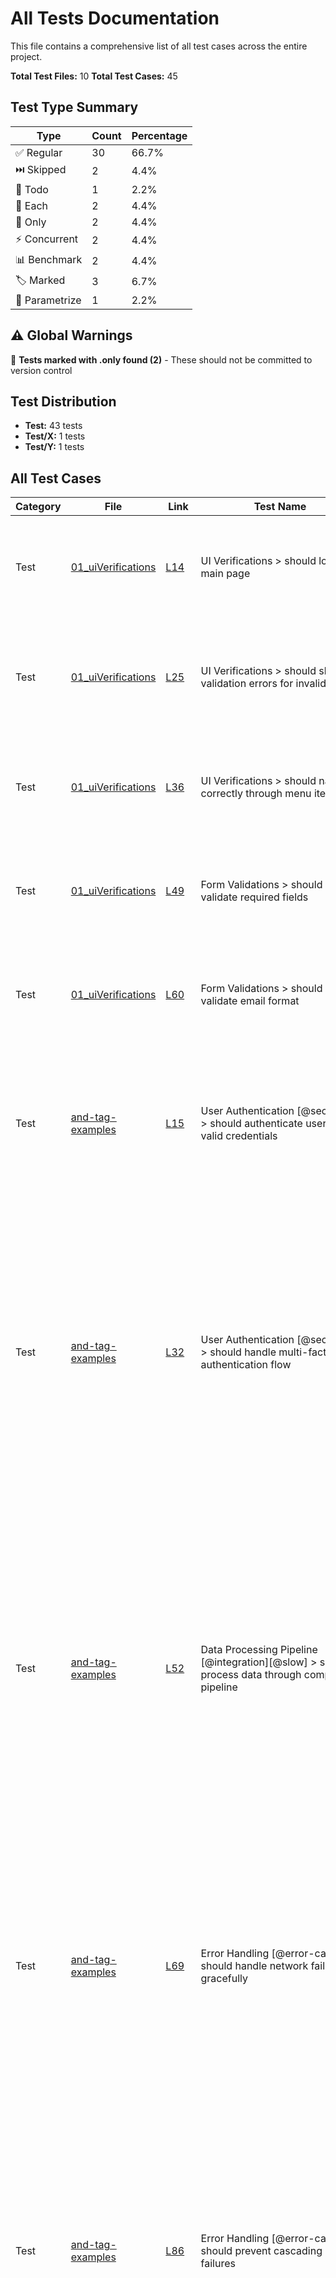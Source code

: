 # All Tests Documentation

This file contains a comprehensive list of all test cases across the entire project.

**Total Test Files:** 10
**Total Test Cases:** 45

## Test Type Summary

| Type | Count | Percentage |
|------|--------|------------|
| ✅ Regular | 30 | 66.7% |
| ⏭️ Skipped | 2 | 4.4% |
| 📝 Todo | 1 | 2.2% |
| 🔄 Each | 2 | 4.4% |
| 🎯 Only | 2 | 4.4% |
| ⚡ Concurrent | 2 | 4.4% |
| 📊 Benchmark | 2 | 4.4% |
| 🏷️ Marked | 3 | 6.7% |
| 🔢 Parametrize | 1 | 2.2% |

## ⚠️ Global Warnings

🚨 **Tests marked with .only found (2)** - These should not be committed to version control

## Test Distribution

- **Test:** 43 tests
- **Test/X:** 1 tests
- **Test/Y:** 1 tests

## All Test Cases

| Category | File | Link | Test Name | Description |
|----------|------|------|-----------|-------------|
| Test | [01_uiVerifications](test/01_uiVerifications.md) | [L14](https://github.com/username/tsdoc-test-docs/blob/main/src/test/01_uiVerifications.spec.ts#L14) | UI Verifications > should load the main page | **Verify that the main page loads correctly**<br>**Given:** the application is running<br>**When:** the user navigates to the main page<br>**Then:** the page should load successfully |
| Test | [01_uiVerifications](test/01_uiVerifications.md) | [L25](https://github.com/username/tsdoc-test-docs/blob/main/src/test/01_uiVerifications.spec.ts#L25) | UI Verifications > should show validation errors for invalid login | **Test login form validation**<br>**Given:** the login form is displayed<br>**When:** the user enters invalid credentials<br>**Then:** appropriate error messages should be shown |
| Test | [01_uiVerifications](test/01_uiVerifications.md) | [L36](https://github.com/username/tsdoc-test-docs/blob/main/src/test/01_uiVerifications.spec.ts#L36) | UI Verifications > should navigate correctly through menu items | **Verify navigation menu functionality**<br>**Given:** the user is logged in<br>**When:** clicking on navigation items<br>**Then:** the correct pages should be displayed |
| Test | [01_uiVerifications](test/01_uiVerifications.md) | [L49](https://github.com/username/tsdoc-test-docs/blob/main/src/test/01_uiVerifications.spec.ts#L49) | Form Validations > should validate required fields | **Test required field validation**<br>**Given:** a form with required fields<br>**When:** submitting without filling required fields<br>**Then:** validation errors should appear |
| Test | [01_uiVerifications](test/01_uiVerifications.md) | [L60](https://github.com/username/tsdoc-test-docs/blob/main/src/test/01_uiVerifications.spec.ts#L60) | Form Validations > should validate email format | **Test email format validation**<br>**Given:** an email input field<br>**When:** entering invalid email format<br>**Then:** email validation error should be shown |
| Test | [and-tag-examples](test/and-tag-examples.md) | [L15](https://github.com/username/tsdoc-test-docs/blob/main/src/test/and-tag-examples.test.ts#L15) | User Authentication [@security] > should authenticate user with valid credentials | **Simple login test with additional verification**<br>**Given:** a valid user account exists<br>**When:** the user submits correct credentials<br>**Then:** the user should be logged in successfully<br>**And:** session should be created<br>**And:** user should be redirected to dashboard |
| Test | [and-tag-examples](test/and-tag-examples.md) | [L32](https://github.com/username/tsdoc-test-docs/blob/main/src/test/and-tag-examples.test.ts#L32) | User Authentication [@security] > should handle multi-factor authentication flow | **Complex multi-factor authentication scenario**<br>**Given:** a user with 2FA enabled<br>**When:** the user enters valid username and password<br>**Then:** authentication should succeed<br>**And:** the user has access to their authenticator device<br>**And:** the user account is not locked<br>**And:** provides correct 2FA token<br>**And:** confirms their identity<br>**And:** secure session should be established<br>**And:** user permissions should be loaded<br>**And:** audit log should record the login |
| Test | [and-tag-examples](test/and-tag-examples.md) | [L52](https://github.com/username/tsdoc-test-docs/blob/main/src/test/and-tag-examples.test.ts#L52) | Data Processing Pipeline [@integration][@slow] > should process data through complete pipeline | **End-to-end data transformation test**<br>**Given:** raw data is available in the input queue<br>**When:** the processing pipeline starts<br>**Then:** processed data should be available in output<br>**And:** validation rules are configured<br>**And:** output destination is accessible<br>**And:** data validation passes<br>**And:** transformation rules are applied<br>**And:** results are formatted<br>**And:** original data should be archived<br>**And:** processing metrics should be recorded<br>**And:** notifications should be sent to stakeholders |
| Test | [and-tag-examples](test/and-tag-examples.md) | [L69](https://github.com/username/tsdoc-test-docs/blob/main/src/test/and-tag-examples.test.ts#L69) | Error Handling [@error-cases] > should handle network failures gracefully | **Network failure recovery scenario**<br>**Given:** an active network connection<br>**When:** a network failure occurs during operation<br>**Then:** the system should attempt reconnection<br>**And:** connection is lost for more than 30 seconds<br>**And:** automatic retry is triggered<br>**And:** failed operations should be queued<br>**And:** user should be notified of the issue<br>**And:** when connection is restored, queued operations should resume |
| Test | [and-tag-examples](test/and-tag-examples.md) | [L86](https://github.com/username/tsdoc-test-docs/blob/main/src/test/and-tag-examples.test.ts#L86) | Error Handling [@error-cases] > should prevent cascading failures | **Cascading failure prevention**<br>**Given:** multiple dependent services are running<br>**When:** one service fails<br>**Then:** requests should be redirected to fallback<br>**And:** circuit breakers are configured<br>**And:** failure rate exceeds threshold<br>**And:** circuit breaker opens<br>**And:** dependent services should remain operational<br>**And:** monitoring alerts should be triggered<br>**And:** service health dashboard should update<br>**And:** recovery procedures should initiate automatically |
| Test | [and-tag-examples](test/and-tag-examples.md) | [L105](https://github.com/username/tsdoc-test-docs/blob/main/src/test/and-tag-examples.test.ts#L105) | Performance Optimization [@performance] > should optimize performance through intelligent caching | **Caching strategy validation**<br>**Given:** cache is empty<br>**When:** multiple requests for same data occur<br>**Then:** subsequent requests should hit cache<br>**And:** cache size limit is configured<br>**And:** cache miss happens on first request<br>**And:** data is retrieved from source<br>**And:** cached for future requests<br>**And:** response time should improve significantly<br>**And:** cache memory usage should be within limits<br>**And:** cache hit ratio should meet performance targets |
| Test | [enhanced-demo](test/enhanced-demo.md) | [L11](https://github.com/username/tsdoc-test-docs/blob/main/src/test/enhanced-demo.test.ts#L11) | Enhanced Test Type Demo > should be a regular test | **Given:** a basic test case<br>**When:** it runs normally<br>**Then:** it should pass |
| Test | [enhanced-demo](test/enhanced-demo.md) | [L20](https://github.com/username/tsdoc-test-docs/blob/main/src/test/enhanced-demo.test.ts#L20) | Enhanced Test Type Demo > should be a skipped test | **Given:** a test that needs to be temporarily disabled<br>**When:** marked with .skip<br>**Then:** it should be documented but not executed |
| Test | [enhanced-demo](test/enhanced-demo.md) | [L29](https://github.com/username/tsdoc-test-docs/blob/main/src/test/enhanced-demo.test.ts#L29) | Enhanced Test Type Demo > should be a todo test | **Given:** a test that is not yet implemented<br>**When:** marked with .todo<br>**Then:** it should be documented as planned work |
| Test | [enhanced-demo](test/enhanced-demo.md) | [L40](https://github.com/username/tsdoc-test-docs/blob/main/src/test/enhanced-demo.test.ts#L40) | Enhanced Test Type Demo > should handle each test with input $input expecting $expected | **Given:** multiple test scenarios<br>**When:** using parameterized testing<br>**Then:** all combinations should be tested efficiently |
| Test | [enhanced-demo](test/enhanced-demo.md) | [L49](https://github.com/username/tsdoc-test-docs/blob/main/src/test/enhanced-demo.test.ts#L49) | Enhanced Test Type Demo > should be a concurrent test | **Given:** a test that can run independently<br>**When:** marked with .concurrent<br>**Then:** it should run in parallel with other concurrent tests |
| Test | [enhanced-demo](test/enhanced-demo.md) | [L60](https://github.com/username/tsdoc-test-docs/blob/main/src/test/enhanced-demo.test.ts#L60) | Enhanced Test Type Demo > should be an only test (DO NOT COMMIT) | **This test should NOT be committed - for demo purposes only**<br>**Given:** a test marked with .only<br>**When:** it runs<br>**Then:** only this test will execute |
| Test | [enhanced-demo](test/enhanced-demo.md) | [L72](https://github.com/username/tsdoc-test-docs/blob/main/src/test/enhanced-demo.test.ts#L72) | Performance Tests > should benchmark array operations | **Given:** a function to benchmark<br>**When:** measuring performance<br>**Then:** execution time should be recorded |
| Test | [example](test/example.md) | [L14](https://github.com/username/tsdoc-test-docs/blob/main/src/test/example.test.ts#L14) | MarkdownDocsGenerator > should initialize with default directories | **Test constructor initialization**<br>**Given:** a new MarkdownDocsGenerator instance<br>**When:** no options are provided<br>**Then:** it should use default directories |
| Test | [example](test/example.md) | [L25](https://github.com/username/tsdoc-test-docs/blob/main/src/test/example.test.ts#L25) | MarkdownDocsGenerator > should initialize with custom directories | **Test custom directory configuration**<br>**Given:** a new MarkdownDocsGenerator instance<br>**When:** custom directories are provided<br>**Then:** it should use the custom directories |
| Test | [example](test/example.md) | [L39](https://github.com/username/tsdoc-test-docs/blob/main/src/test/example.test.ts#L39) | MarkdownDocsGenerator > should handle errors when source directory does not exist | **Test error handling**<br>**Given:** an invalid source directory<br>**When:** the generator tries to find test files<br>**Then:** it should handle the error gracefully |
| Test | [example](test/example.md) | [L65](https://github.com/username/tsdoc-test-docs/blob/main/src/test/example.test.ts#L65) | Documentation Generation [@advanced] > should parse complex test structures | **Advanced feature test**<br>**Given:** a test file with complex structure<br>**When:** the documentation is generated<br>**Then:** it should correctly parse all test cases<br>**And:** a MarkdownDocsGenerator configured to parse it |
| Test | [example_pytest](test/test_example_pytest.py) | [L15](https://github.com/username/tsdoc-test-docs/blob/main/src/test/test_example_pytest.py#L15) | TestSmoke::test_block_producing | **Steps:** - get latest partner chain block - wait for a predefined time - get latest partner chain block one more time - verify that block numbers increased |
| Test | [example_pytest](test/test_example_pytest.py) | [L31](https://github.com/username/tsdoc-test-docs/blob/main/src/test/test_example_pytest.py#L31) | TestSmoke::test_transaction | **Steps:** - create a transaction - sign transaction - submit transaction - check a balance of receiver was updated |
| Test | [example_pytest](test/test_example_pytest.py) | [L59](https://github.com/username/tsdoc-test-docs/blob/main/src/test/test_example_pytest.py#L59) | TestSmoke::test_lock_transaction | **Steps:** - create new transaction - lock transaction by calling lock() from ActiveFlow module - sign and submit transaction by calling extrinsic methods from substrate API |
| Test | [example_pytest](test/test_example_pytest.py) | [L86](https://github.com/username/tsdoc-test-docs/blob/main/src/test/test_example_pytest.py#L86) | test_multiplication | **Given:** an input value **When:** multiplying by 2 **Then:** result should match expected value |
| Test | [example_pytest](test/test_example_pytest.py) | [L96](https://github.com/username/tsdoc-test-docs/blob/main/src/test/test_example_pytest.py#L96) | test_simple_assertion | Simple test without any special markers |
| Test | [github-link](test/github-link.md) | [L13](https://github.com/username/tsdoc-test-docs/blob/main/src/test/github-link.test.ts#L13) | GitHub Link Generation > should generate GitHub URLs when configured | **Test GitHub URL generation**<br>**Given:** a MarkdownDocsGenerator configured with GitHub parameters<br>**When:** documentation is generated<br>**Then:** links should point to GitHub repository |
| Test | [github-link](test/github-link.md) | [L24](https://github.com/username/tsdoc-test-docs/blob/main/src/test/github-link.test.ts#L24) | GitHub Link Generation > should fallback to relative paths when no GitHub URL provided | **Test fallback behavior**<br>**Given:** a MarkdownDocsGenerator without GitHub configuration<br>**When:** documentation is generated<br>**Then:** links should use relative file paths |
| Test | [github-link](test/github-link.md) | [L38](https://github.com/username/tsdoc-test-docs/blob/main/src/test/github-link.test.ts#L38) | GitHub Link Generation > should handle complex multi-step scenarios | **Test complex scenario with multiple conditions**<br>**Given:** a repository with multiple test files<br>**When:** documentation is generated with GitHub URL<br>**Then:** all links should point to correct GitHub locations<br>**And:** the repository has nested directory structure<br>**And:** the branch name is specified<br>**And:** paths should be calculated relative to repository root |
| Test | [github-link](test/github-link.md) | [L51](https://github.com/username/tsdoc-test-docs/blob/main/src/test/github-link.test.ts#L51) | Repository Root Configuration [@configuration] > should calculate paths relative to repository root | **Test repository root path handling**<br>**Given:** different repository root configurations<br>**When:** generating documentation<br>**Then:** paths should be calculated correctly relative to the repository root |
| Test | [github-link](test/github-link.md) | [L66](https://github.com/username/tsdoc-test-docs/blob/main/src/test/github-link.test.ts#L66) | Repository Root Configuration [@configuration] > should handle multiple conditions with @and clauses | **Test compound conditions with @and tags**<br>**Given:** a project with custom repository root<br>**When:** generating documentation<br>**Then:** documentation should be generated for all directories<br>**And:** multiple source directories<br>**And:** GitHub URL is provided<br>**And:** all links should use the correct base path<br>**And:** generated files should maintain proper structure |
| Test | [verbose-test](test/verbose-test.md) | [L13](https://github.com/username/tsdoc-test-docs/blob/main/src/test/verbose-test.test.ts#L13) | Verbose Mode Testing [@testing] > should work with known tags | **Test with standard supported tags**<br>**Given:** a valid test setup<br>**When:** the test runs<br>**Then:** it should pass successfully |
| Test | [verbose-test](test/verbose-test.md) | [L29](https://github.com/username/tsdoc-test-docs/blob/main/src/test/verbose-test.test.ts#L29) | Verbose Mode Testing [@testing] > should log unknown tags in verbose mode | **Test with some unknown tags that should be logged in verbose mode**<br>**Given:** a test with unknown tags<br>**When:** the test runs in verbose mode<br>**Then:** unknown tags should be logged |
| Test | [verbose-test](test/verbose-test.md) | [L46](https://github.com/username/tsdoc-test-docs/blob/main/src/test/verbose-test.test.ts#L46) | Verbose Mode Testing [@testing] > should handle mixed tag scenarios | **Test with mixed known and unknown tags**<br>**Given:** a complex test scenario<br>**When:** processing occurs<br>**Then:** expected outcome is achieved<br>**And:** multiple conditions exist<br>**And:** all conditions are met |
| Test | [verbose-test](test/verbose-test.md) | [L63](https://github.com/username/tsdoc-test-docs/blob/main/src/test/verbose-test.test.ts#L63) | Error Scenarios [@errors] > should handle errors with unknown documentation tags | **Test error handling with documentation tags**<br>**Given:** an error-prone operation<br>**When:** an error occurs<br>**Then:** error should be handled gracefully<br>**And:** proper cleanup should occur |
| Test | [vitest-example](test/vitest-example.md) | [L13](https://github.com/username/tsdoc-test-docs/blob/main/src/test/vitest-example.test.ts#L13) | Vitest Compatibility Tests > should handle basic it() tests | **Given:** a basic test case<br>**When:** the test is executed<br>**Then:** it should pass |
| Test | [vitest-example](test/vitest-example.md) | [L22](https://github.com/username/tsdoc-test-docs/blob/main/src/test/vitest-example.test.ts#L22) | Vitest Compatibility Tests > should handle test() function | **Given:** a test function<br>**When:** using test() instead of it()<br>**Then:** it should also work |
| Test | [vitest-example](test/vitest-example.md) | [L31](https://github.com/username/tsdoc-test-docs/blob/main/src/test/vitest-example.test.ts#L31) | Vitest Compatibility Tests > should handle skipped tests | **Given:** a skipped test<br>**When:** marked with .skip<br>**Then:** it should be documented but not executed |
| Test | [vitest-example](test/vitest-example.md) | [L40](https://github.com/username/tsdoc-test-docs/blob/main/src/test/vitest-example.test.ts#L40) | Vitest Compatibility Tests > should handle only tests | **Given:** an only test<br>**When:** marked with .only<br>**Then:** only this test should run |
| Test | [vitest-example](test/vitest-example.md) | [L49](https://github.com/username/tsdoc-test-docs/blob/main/src/test/vitest-example.test.ts#L49) | Vitest Compatibility Tests > should handle concurrent tests | **Given:** a concurrent test<br>**When:** marked with .concurrent<br>**Then:** it should run in parallel |
| Test | [vitest-example](test/vitest-example.md) | [L63](https://github.com/username/tsdoc-test-docs/blob/main/src/test/vitest-example.test.ts#L63) | Vitest Compatibility Tests > should handle each tests with input $input | **Given:** parameterized test data<br>**When:** using each with multiple values<br>**Then:** all combinations should be tested |
| Test | [vitest-example](test/vitest-example.md) | [L74](https://github.com/username/tsdoc-test-docs/blob/main/src/test/vitest-example.test.ts#L74) | Vitest Benchmarks > should handle benchmark tests | **Given:** a function to benchmark<br>**When:** measuring performance<br>**Then:** execution time should be recorded |
| Test/X | [A](test/X/A.md) | [L11](https://github.com/username/tsdoc-test-docs/blob/main/src/test/X/A.test.ts#L11) | Sample test in X directory > should preserve folder structure | **Given:** a test file in subdirectory X<br>**When:** running the documentation generator<br>**Then:** it should preserve the folder structure in output |
| Test/Y | [A](test/Y/A.md) | [L11](https://github.com/username/tsdoc-test-docs/blob/main/src/test/Y/A.test.ts#L11) | Sample test in Y directory > should create separate documentation file | **Given:** a test file in subdirectory Y with same name as file in X<br>**When:** running the documentation generator<br>**Then:** it should create separate markdown files preserving directory structure |

## Tests by Tag

### active_flow (1 tests)

| File | Link | Test Name |
|------|------|-----------|
| [example_pytest](test/test_example_pytest.py) | [L59](https://github.com/username/tsdoc-test-docs/blob/main/src/test/test_example_pytest.py#L59) | TestSmoke::test_lock_transaction |

### advanced (1 tests)

| File | Link | Test Name |
|------|------|-----------|
| [example](test/example.md) | [L65](https://github.com/username/tsdoc-test-docs/blob/main/src/test/example.test.ts#L65) | Documentation Generation [@advanced] > should parse complex test structures |

### ariadne (2 tests)

| File | Link | Test Name |
|------|------|-----------|
| [example_pytest](test/test_example_pytest.py) | [L15](https://github.com/username/tsdoc-test-docs/blob/main/src/test/test_example_pytest.py#L15) | TestSmoke::test_block_producing |
| [example_pytest](test/test_example_pytest.py) | [L31](https://github.com/username/tsdoc-test-docs/blob/main/src/test/test_example_pytest.py#L31) | TestSmoke::test_transaction |

### configuration (2 tests)

| File | Link | Test Name |
|------|------|-----------|
| [github-link](test/github-link.md) | [L51](https://github.com/username/tsdoc-test-docs/blob/main/src/test/github-link.test.ts#L51) | Repository Root Configuration [@configuration] > should calculate paths relative to repository root |
| [github-link](test/github-link.md) | [L66](https://github.com/username/tsdoc-test-docs/blob/main/src/test/github-link.test.ts#L66) | Repository Root Configuration [@configuration] > should handle multiple conditions with @and clauses |

### error-case (7 tests)

| File | Link | Test Name |
|------|------|-----------|
| [01_uiVerifications](test/01_uiVerifications.md) | [L25](https://github.com/username/tsdoc-test-docs/blob/main/src/test/01_uiVerifications.spec.ts#L25) | UI Verifications > should show validation errors for invalid login |
| [01_uiVerifications](test/01_uiVerifications.md) | [L49](https://github.com/username/tsdoc-test-docs/blob/main/src/test/01_uiVerifications.spec.ts#L49) | Form Validations > should validate required fields |
| [01_uiVerifications](test/01_uiVerifications.md) | [L60](https://github.com/username/tsdoc-test-docs/blob/main/src/test/01_uiVerifications.spec.ts#L60) | Form Validations > should validate email format |
| [and-tag-examples](test/and-tag-examples.md) | [L69](https://github.com/username/tsdoc-test-docs/blob/main/src/test/and-tag-examples.test.ts#L69) | Error Handling [@error-cases] > should handle network failures gracefully |
| [and-tag-examples](test/and-tag-examples.md) | [L86](https://github.com/username/tsdoc-test-docs/blob/main/src/test/and-tag-examples.test.ts#L86) | Error Handling [@error-cases] > should prevent cascading failures |
| [example](test/example.md) | [L39](https://github.com/username/tsdoc-test-docs/blob/main/src/test/example.test.ts#L39) | MarkdownDocsGenerator > should handle errors when source directory does not exist |
| [verbose-test](test/verbose-test.md) | [L63](https://github.com/username/tsdoc-test-docs/blob/main/src/test/verbose-test.test.ts#L63) | Error Scenarios [@errors] > should handle errors with unknown documentation tags |

### error-cases (2 tests)

| File | Link | Test Name |
|------|------|-----------|
| [and-tag-examples](test/and-tag-examples.md) | [L69](https://github.com/username/tsdoc-test-docs/blob/main/src/test/and-tag-examples.test.ts#L69) | Error Handling [@error-cases] > should handle network failures gracefully |
| [and-tag-examples](test/and-tag-examples.md) | [L86](https://github.com/username/tsdoc-test-docs/blob/main/src/test/and-tag-examples.test.ts#L86) | Error Handling [@error-cases] > should prevent cascading failures |

### errors (1 tests)

| File | Link | Test Name |
|------|------|-----------|
| [verbose-test](test/verbose-test.md) | [L63](https://github.com/username/tsdoc-test-docs/blob/main/src/test/verbose-test.test.ts#L63) | Error Scenarios [@errors] > should handle errors with unknown documentation tags |

### integration (1 tests)

| File | Link | Test Name |
|------|------|-----------|
| [and-tag-examples](test/and-tag-examples.md) | [L52](https://github.com/username/tsdoc-test-docs/blob/main/src/test/and-tag-examples.test.ts#L52) | Data Processing Pipeline [@integration][@slow] > should process data through complete pipeline |

### negative-test (1 tests)

| File | Link | Test Name |
|------|------|-----------|
| [enhanced-demo](test/enhanced-demo.md) | [L60](https://github.com/username/tsdoc-test-docs/blob/main/src/test/enhanced-demo.test.ts#L60) | Enhanced Test Type Demo > should be an only test (DO NOT COMMIT) |

### parameterized (2 tests)

| File | Link | Test Name |
|------|------|-----------|
| [enhanced-demo](test/enhanced-demo.md) | [L40](https://github.com/username/tsdoc-test-docs/blob/main/src/test/enhanced-demo.test.ts#L40) | Enhanced Test Type Demo > should handle each test with input $input expecting $expected |
| [vitest-example](test/vitest-example.md) | [L63](https://github.com/username/tsdoc-test-docs/blob/main/src/test/vitest-example.test.ts#L63) | Vitest Compatibility Tests > should handle each tests with input $input |

### parametrize (1 tests)

| File | Link | Test Name |
|------|------|-----------|
| [example_pytest](test/test_example_pytest.py) | [L86](https://github.com/username/tsdoc-test-docs/blob/main/src/test/test_example_pytest.py#L86) | test_multiplication |

### performance (1 tests)

| File | Link | Test Name |
|------|------|-----------|
| [and-tag-examples](test/and-tag-examples.md) | [L105](https://github.com/username/tsdoc-test-docs/blob/main/src/test/and-tag-examples.test.ts#L105) | Performance Optimization [@performance] > should optimize performance through intelligent caching |

### security (2 tests)

| File | Link | Test Name |
|------|------|-----------|
| [and-tag-examples](test/and-tag-examples.md) | [L15](https://github.com/username/tsdoc-test-docs/blob/main/src/test/and-tag-examples.test.ts#L15) | User Authentication [@security] > should authenticate user with valid credentials |
| [and-tag-examples](test/and-tag-examples.md) | [L32](https://github.com/username/tsdoc-test-docs/blob/main/src/test/and-tag-examples.test.ts#L32) | User Authentication [@security] > should handle multi-factor authentication flow |

### skip_blockchain (1 tests)

| File | Link | Test Name |
|------|------|-----------|
| [example_pytest](test/test_example_pytest.py) | [L59](https://github.com/username/tsdoc-test-docs/blob/main/src/test/test_example_pytest.py#L59) | TestSmoke::test_lock_transaction |

### slow (1 tests)

| File | Link | Test Name |
|------|------|-----------|
| [and-tag-examples](test/and-tag-examples.md) | [L52](https://github.com/username/tsdoc-test-docs/blob/main/src/test/and-tag-examples.test.ts#L52) | Data Processing Pipeline [@integration][@slow] > should process data through complete pipeline |

### substrate (2 tests)

| File | Link | Test Name |
|------|------|-----------|
| [example_pytest](test/test_example_pytest.py) | [L15](https://github.com/username/tsdoc-test-docs/blob/main/src/test/test_example_pytest.py#L15) | TestSmoke::test_block_producing |
| [example_pytest](test/test_example_pytest.py) | [L31](https://github.com/username/tsdoc-test-docs/blob/main/src/test/test_example_pytest.py#L31) | TestSmoke::test_transaction |

### test_key (3 tests)

| File | Link | Test Name |
|------|------|-----------|
| [example_pytest](test/test_example_pytest.py) | [L15](https://github.com/username/tsdoc-test-docs/blob/main/src/test/test_example_pytest.py#L15) | TestSmoke::test_block_producing |
| [example_pytest](test/test_example_pytest.py) | [L31](https://github.com/username/tsdoc-test-docs/blob/main/src/test/test_example_pytest.py#L31) | TestSmoke::test_transaction |
| [example_pytest](test/test_example_pytest.py) | [L59](https://github.com/username/tsdoc-test-docs/blob/main/src/test/test_example_pytest.py#L59) | TestSmoke::test_lock_transaction |

### testing (3 tests)

| File | Link | Test Name |
|------|------|-----------|
| [verbose-test](test/verbose-test.md) | [L13](https://github.com/username/tsdoc-test-docs/blob/main/src/test/verbose-test.test.ts#L13) | Verbose Mode Testing [@testing] > should work with known tags |
| [verbose-test](test/verbose-test.md) | [L29](https://github.com/username/tsdoc-test-docs/blob/main/src/test/verbose-test.test.ts#L29) | Verbose Mode Testing [@testing] > should log unknown tags in verbose mode |
| [verbose-test](test/verbose-test.md) | [L46](https://github.com/username/tsdoc-test-docs/blob/main/src/test/verbose-test.test.ts#L46) | Verbose Mode Testing [@testing] > should handle mixed tag scenarios |


---
*Generator: markdown-docs.ts*
